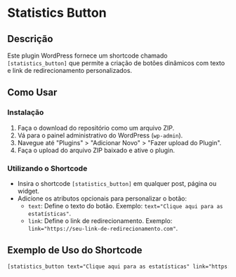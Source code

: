 # Statistics Button

## Descrição

Este plugin WordPress fornece um shortcode chamado `[statistics_button]` que permite a criação de botões dinâmicos com texto e link de redirecionamento personalizados.

## Como Usar

### Instalação

1. Faça o download do repositório como um arquivo ZIP.
2. Vá para o painel administrativo do WordPress (`wp-admin`).
3. Navegue até "Plugins" > "Adicionar Novo" > "Fazer upload do Plugin".
4. Faça o upload do arquivo ZIP baixado e ative o plugin.

### Utilizando o Shortcode

- Insira o shortcode `[statistics_button]` em qualquer post, página ou widget.
- Adicione os atributos opcionais para personalizar o botão:
  - `text`: Define o texto do botão. Exemplo: `text="Clique aqui para as estatísticas"`.
  - `link`: Define o link de redirecionamento. Exemplo: `link="https://seu-link-de-redirecionamento.com"`.

## Exemplo de Uso do Shortcode

```html
[statistics_button text="Clique aqui para as estatísticas" link="https://seu-link-de-redirecionamento.com"]
